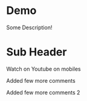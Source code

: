 # Demo

Some Description!

# Sub Header

Watch on Youtube on mobiles

Added few more comments

Added few more comments 2
